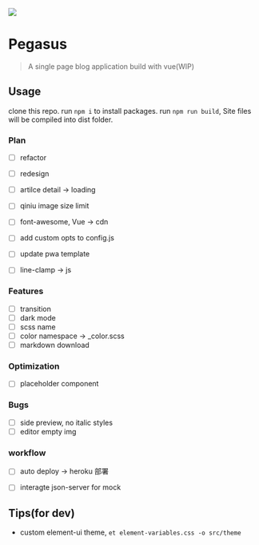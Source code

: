 ![](http://opazkqh2d.bkt.clouddn.com/17-5-28/53964232.jpg?imageView2/2/w/100/h/100)
# Pegasus

> A single page blog application build with vue(WIP)


## Usage
clone this repo.
run `npm i` to install packages.
run `npm run build`, Site files will be compiled into dist folder.


### Plan
- [ ] refactor
- [ ] redesign
- [ ] artilce detail -> loading
- [ ] qiniu image size limit
- [ ] font-awesome, Vue -> cdn
- [ ] add custom opts to config.js
- [ ] update pwa template
- [ ] line-clamp -> js


### Features
- [ ] transition
- [ ] dark mode
- [ ] scss name
- [ ] color namespace -> _color.scss
- [ ] markdown download

### Optimization
- [ ] placeholder component

### Bugs
- [ ] side preview, no italic styles
- [ ] editor empty img

### workflow
- [ ] auto deploy -> heroku 部署
- [ ] interagte json-server for mock


## Tips(for dev)
- custom element-ui theme, `et element-variables.css -o src/theme`

